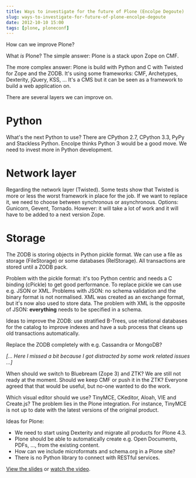 ```yaml
---
title: Ways to investigate for the future of Plone (Encolpe Degoute)
slug: ways-to-investigate-for-future-of-plone-encolpe-degoute
date: 2012-10-10 15:00
tags: [plone, ploneconf]
---
```


How can we improve Plone?


What *is* Plone? The simple answer: Plone is a stack upon Zope on CMF.

The more complex answer: Plone is build with Python and C with Twisted
for Zope and the ZODB. It's using some frameworks: CMF, Archetypes,
Dexterity, jQuery, KSS, ... It's a CMS but it can be seen as a
framework to build a web application on.

There are several layers we can improve on.

# Python

What's the next Python to use? There are CPython 2.7, CPython 3.3,
PyPy and Stackless Python. Encolpe thinks Python 3 would be a good
move. We need to invest more in Python development.

# Network layer

Regarding the network layer (Twisted). Some tests show that Twisted is
more or less the worst framework in place for the job. If we want to
replace it, we need to choose between synchronous or
asynchronous. Options: Gunicorn, Gevent, Tornado. However: it will
take a lot of work and it will have to be added to a next version
Zope.

# Storage

The ZODB is storing objects in Python pickle format. We can use a file
as storage (FileStorage) or some databases (RelStorage). All
transactions are stored until a ZODB pack.

Problem with the pickle format: it's too Python centric and needs a C
binding (cPickle) to get good performance. To replace pickle we can
use e.g. JSON or XML. Problems with JSON: no schema validation and the
binary format is not normalised. XML was created as an exchange
format, but it's now also used to store data. The problem with XML is
the opposite of JSON: **everything** needs to be specified in a
schema.

Ideas to improve the ZODB: use stratified B-Trees, use relational
databases for the catalog to improve indexes and have a sub process
that cleans up old transactions automatically.

Replace the ZODB completely with e.g. Cassandra or MongoDB?

*[... Here I missed a bit because I got distracted by some work related issues ...]*

When should we switch to Bluebream (Zope 3) and ZTK? We are still not
ready at the moment. Should we keep CMF or push it in the ZTK?
Everyone agreed that that would be useful, but no-one wanted to do the
work.

Which visual editor should we use? TinyMCE, CKeditor, Aloah, VIE and
Create.js? The problem lies in the Plone integration. For instance,
TinyMCE is not up to date with the latest versions of the original
product.

Ideas for Plone:

   - We need to start using Dexterity and migrate all products for
     Plone 4.3.
   - Plone should be able to automatically create e.g. Open Documents,
     PDFs, ..., from the existing content.
   - How can we include microformats and schema.org in a Plone site?
   - There is no Python library to connect with RESTful services.

[View the slides](http://encolpe.degoute.free.fr/conferences/PloneConf%202012%20-%20Ways%20to%20investigate/)
or [watch the video](http://www.youtube.com/watch?v=GV4W8tgwMSg).
